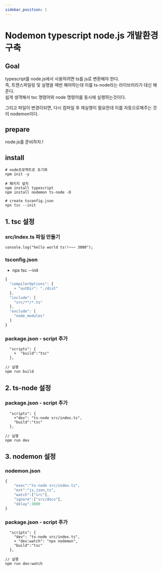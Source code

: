 ```yaml
---
sidebar_position: 1
---
```


# Nodemon typescript node.js 개발환경 구축


## Goal

typescript를 node.js에서 사용하려면 ts를 js로 변환해야 한다.  
즉, 트랜스파일링 및 실행을 매번 해야하는데 이를 ts-node라는 라이브러리가 대신 해준다.   
쉽게 생객해서 tsc 명령어와 node 명령어를 동시에 실행하는것이다.   

그리고 파일이 변경이되면, 다시 컴파일 후 재실행이 필요한데 이를 자동으로해주는 것이 nodemon이다.   

## prepare

node.js를 준비하자.!

## install

```
# node프로젝트로 초기화
npm init -y

# 패키지 설치
npm install typescript 
npm install nodemon ts-node -D

# create tsconfig.json
npx tsc --init
```

## 1. tsc 설정


### src/index.ts 파일 만들기

```
console.log("hello world ts!!~~~ 3000");
```



### tsconfig.json  

- npx tsc --init  

```js
{
  "compilerOptions": {
    + "outDir": "./dist"
  },
  "include": [
    "src/**/*.ts"
  ],
  "exclude": [
    "node_modules"
  ]
}

```

### package.json - script 추가

```
  "scripts": {
    +  "build":"tsc"
  },

// 실행 
npm run build
```

## 2. ts-node 설정

### package.json - script 추가

```
  "scripts": {
    +"dev": "ts-node src/index.ts",
    "build":"tsc"
  },

// 실행 
npm run dev
```

## 3. nodemon 설정


### nodemon.json

```js
{
    "exec":"ts-node src/index.ts",
    "ext":"js,json,ts",
    "watch":["src"],
    "ignore":["src/docs"],
    "delay":3000
}
```

### package.json - script 추가

```
  "scripts": {
    "dev": "ts-node src/index.ts",
    + "dev:watch": "npx nodemon",
    "build":"tsc"
  },

// 실행 
npm run dev:watch
```